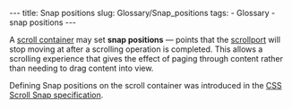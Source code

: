 --- title: Snap positions slug: Glossary/Snap_positions tags: - Glossary - snap positions ---

A [scroll container](/en-US/docs/Glossary/Scroll_container) may set **snap positions** — points that the [scrollport](/en-US/docs/Glossary/Scrollport) will stop moving at after a scrolling operation is completed. This allows a scrolling experience that gives the effect of paging through content rather than needing to drag content into view.

Defining Snap positions on the scroll container was introduced in the [CSS Scroll Snap specification](/en-US/docs/Web/CSS/CSS_Scroll_Snap).
